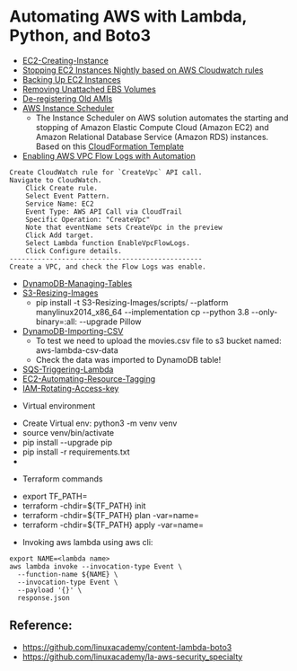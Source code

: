 # Automating AWS with Lambda, Python, and Boto3

- [EC2-Creating-Instance](EC2-Creating-Instance/scripts/run.py)
- [Stopping EC2 Instances Nightly based on AWS Cloudwatch rules](EC2-Stopping-Instances/scripts/run.py)
- [Backing Up EC2 Instances](EC2-Backup-Instances/scripts/run.py)
- [Removing Unattached EBS Volumes](EC2-Removing-Unattached-EBS-Volumes/scripts/run.py)
- [De-registering Old AMIs](EC2-Deregistering-Old-AMIs/scripts/run.py)
- [AWS Instance Scheduler](EC2-Instance-Scheduler/aws-instance-scheduler.json)
  - The Instance Scheduler on AWS solution automates the starting and stopping of 
    Amazon Elastic Compute Cloud (Amazon EC2) and Amazon Relational Database Service (Amazon RDS) instances.
    Based on this [CloudFormation Template](EC2-Instance-Scheduler/aws-instance-scheduler.json)
- [Enabling AWS VPC Flow Logs with Automation](VPC-Flow-Logs-With-Automation/scripts/run.py)
```shell
Create CloudWatch rule for `CreateVpc` API call.
Navigate to CloudWatch.
    Click Create rule.
    Select Event Pattern.
    Service Name: EC2
    Event Type: AWS API Call via CloudTrail
    Specific Operation: "CreateVpc"
    Note that eventName sets CreateVpc in the preview
    Click Add target.
    Select Lambda function EnableVpcFlowLogs.
    Click Configure details.
------------------------------------------------
Create a VPC, and check the Flow Logs was enable.
```
- [DynamoDB-Managing-Tables](DynamoDB-Managing-Tables/README.md)
- [S3-Resizing-Images](S3-Resizing-Images/scripts/run.py)
  - pip install -t S3-Resizing-Images/scripts/ --platform manylinux2014_x86_64 --implementation cp --python 3.8 --only-binary=:all: --upgrade Pillow
- [DynamoDB-Importing-CSV](DynamoDB-Importing-CSV/scripts/run.py)
  - To test we need to upload the movies.csv file  to s3 bucket named: aws-lambda-csv-data
  - Check the data was imported to DynamoDB table!
- [SQS-Triggering-Lambda](SQS-Triggering-Lambda/scripts/run.py)
- [EC2-Automating-Resource-Tagging](EC2-Automating-Resource-Tagging/README.md)
- [IAM-Rotating-Access-key](IAM-Rotating-Access-key/README.md)


* Virtual environment
- Create Virtual env: python3 -m venv venv
- source venv/bin/activate
- pip install --upgrade pip
- pip install -r requirements.txt
-
* Terraform commands
- export TF_PATH=<Folder Name>
- terraform -chdir=${TF_PATH} init
- terraform -chdir=${TF_PATH} plan -var=name=<lambda-name>
- terraform -chdir=${TF_PATH} apply -var=name=<lambda-name>

* Invoking aws lambda using aws cli:
```shell
export NAME=<lambda name>
aws lambda invoke --invocation-type Event \
  --function-name ${NAME} \
  --invocation-type Event \
  --payload '{}' \
  response.json
```

## Reference:
- https://github.com/linuxacademy/content-lambda-boto3
- https://github.com/linuxacademy/la-aws-security_specialty
